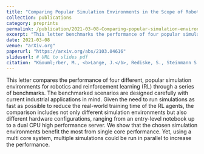 ```yaml
---
title: "Comparing Popular Simulation Environments in the Scope of Robotics and Reinforcement Learning"
collection: publications
category: preprints
permalink: /publication/2021-03-08-Comparing-popular-simulation-environments-in-the-scope-of-robotics-and-reinforcement-learning
excerpt: "This letter benchmarks the performance of four popular simulation environments for robotics and reinforcement learning (RL), considering current industrial applications. The comparison evaluates various hardware configurations, from entry-level notebooks to high-performance dual-CPU servers, to optimize RL training time. Results show that single-core performance is critical, but multi-core systems allow for parallel simulations, enhancing overall performance."
date: 2021-03-08
venue: "arXiv.org"
paperurl: "https://arxiv.org/abs/2103.04616"
slidesurl: # URL to slides pdf
citation: "K&ouml;rber, M., <b>Lange, J.</b>, Rediske, S., Steinmann S. and Gl&uuml;ck R. &quot;Comparing Popular Simulation Environments in the Scope of Robotics and Reinforcement Learning&quot;, in <i>arXiv preprint</i>, March 2021, eprint: 2103.04616."
---
```

This letter compares the performance of four different, popular simulation environments for robotics and reinforcement learning (RL) through a series of benchmarks. The benchmarked scenarios are designed carefully with current industrial applications in mind. Given the need to run simulations as fast as possible to reduce the real-world training time of the RL agents, the comparison includes not only different simulation environments but also different hardware configurations, ranging from an entry-level notebook up to a dual CPU high performance server. We show that the chosen simulation environments benefit the most from single core performance. Yet, using a multi core system, multiple simulations could be run in parallel to increase the performance.

